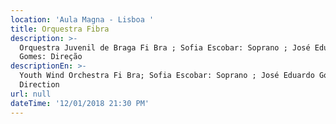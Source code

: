 ```yaml
---
location: 'Aula Magna - Lisboa '
title: Orquestra Fibra
description: >-
  Orquestra Juvenil de Braga Fi Bra ; Sofia Escobar: Soprano ; José Eduardo
  Gomes: Direção 
descriptionEn: >-
  Youth Wind Orchestra Fi Bra; Sofia Escobar: Soprano ; José Eduardo Gomes:
  Direction 
url: null
dateTime: '12/01/2018 21:30 PM'
---
```


